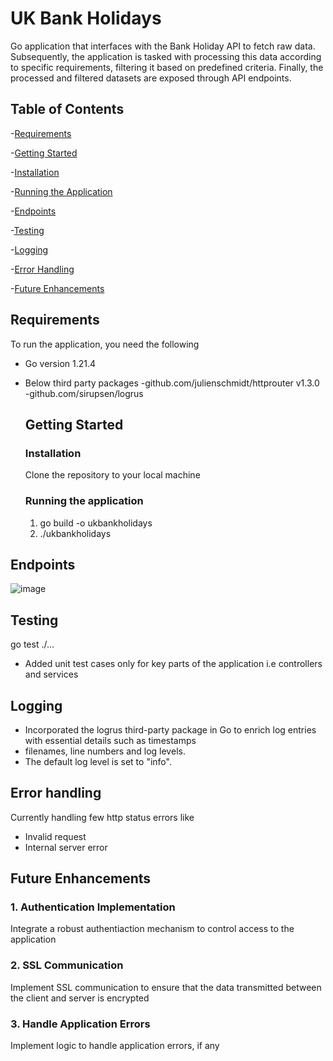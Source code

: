 # UK Bank Holidays
Go application that interfaces with the Bank Holiday API to fetch raw data. Subsequently, the application is tasked with processing this data according to specific requirements, filtering it based on predefined criteria. Finally, the processed and filtered datasets are exposed through API endpoints.

## Table of Contents
-[Requirements](#requirements)

-[Getting Started](#getting-started)

   -[Installation](#installation)
   
   -[Running the Application](#running-the-application)
  
-[Endpoints](#endpoints)

-[Testing](#testing)

-[Logging](#logging)

-[Error Handling](#error-handling)

-[Future Enhancements](#future-enhancements)

## Requirements

To run the application, you need the following

- Go version 1.21.4
- Below third party packages
      -github.com/julienschmidt/httprouter v1.3.0
      -github.com/sirupsen/logrus

  ## Getting Started

  ### Installation

  Clone the repository to your local machine

  ### Running the application

  1. go build -o ukbankholidays
  2. ./ukbankholidays

## Endpoints
![image](https://github.com/Rahishireen/ukbankholidays/assets/81709473/dd921985-84c2-4d34-94df-a3b38b469ac4)

## Testing
go test ./...

- Added unit test cases only for key parts of the application i.e controllers and services

## Logging 
- Incorporated the logrus third-party package in Go to enrich log entries with essential details such as timestamps
- filenames, line numbers and log levels.
- The default log level is set to "info".

## Error handling

Currently handling few http status errors like
-  Invalid request
-  Internal server error

## Future Enhancements

### 1. Authentication Implementation
Integrate a robust authentiaction mechanism to control access to the application

### 2. SSL Communication
Implement SSL communication to ensure that the data transmitted between the client and server is encrypted 

### 3. Handle Application Errors
Implement logic to handle application errors, if any

  
